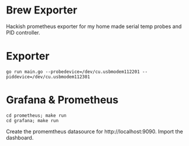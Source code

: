 # Brew Exporter

Hackish prometheus exporter for my home made serial temp probes and PID controller.

# Exporter

```
go run main.go --probedevice=/dev/cu.usbmodem112201 --piddevice=/dev/cu.usbmodem112301 
```

# Grafana & Prometheus
```
cd prometheus; make run
cd grafana; make run
```
Create the promemtheus datasource for http://localhost:9090.
Import the dashboard.